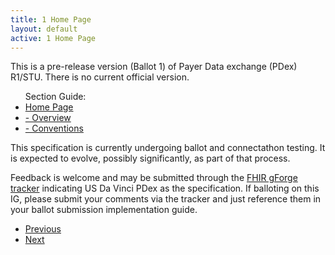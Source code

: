 ```yaml
---
title: 1 Home Page
layout: default
active: 1 Home Page
---
```


<p id="publish-box">
This is a pre-release version (Ballot 1) of Payer Data exchange  (PDex) R1/STU. There is no current official version.
</p>
<ul id="markdown-toc">
	Section Guide:
  <li><a href="./1_Home_Page.html" id="markdown-toc-homepage">Home Page</a></li>
  <li><a href="./1-1_Overview.html" id="markdown-toc-overview">- Overview</a></li>
  <li><a href="./1-2_Conventions.html" id="markdown-toc-conventions">- Conventions</a></li>
</ul>
This specification is currently undergoing ballot and connectathon testing. It is expected to evolve, possibly significantly, as part of that process.

Feedback is welcome and may be submitted through the [FHIR gForge tracker](http://gforge.hl7.org/gf/project/fhir/tracker/?action=TrackerItemAdd&tracker_id=677/) indicating US Da Vinci PDex as the specification. If balloting on this IG, please submit your comments via the tracker and just reference them in your ballot submission implementation guide.


<ul id="markdown-toc">
  <li><a href="./1_Home_Page.html" id="markdown-toc-homepage">Previous</a></li>
  <li><a href="./1-1_Overview.html" id="markdown-toc-overview">Next</a></li>
 </ul>